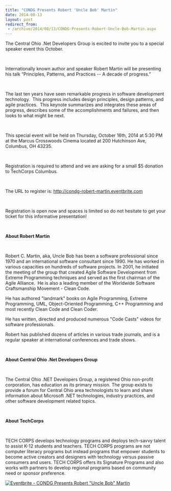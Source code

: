 ```yaml
---
title: "CONDG Presents Robert 'Uncle Bob' Martin"
date: 2014-08-13
layout: post
redirect_from:
 - /archive/2014/08/13/CONDG-Presents-Robert-Uncle-Bob-Martin.aspx
---
```



The Central Ohio .Net Developers Group is excited to invite you to a special speaker event this October.

 

Internationally known author and speaker Robert Martin will be presenting his talk “Principles, Patterns, and Practices -- A decade of progress.”

 

The last ten years have seen remarkable progress in software development technology.  This progress includes design principles, design patterns, and agile practices.  This keynote summarizes and integrates these areas of progress, describes some of the accomplishments and failures, and then looks to what might be next.

 

This special event will be held on Thursday, October 16th, 2014 at 5:30 PM at the Marcus Crosswoods Cinema located at 200 Hutchinson Ave, Columbus, OH 43235.

 

Registration is required to attend and we are asking for a small $5 donation to TechCorps Columbus.

 

The URL to register is: <a href="http://condg-robert-martin.eventbrite.com">http://condg-robert-martin.eventbrite.com

</a> 

Registration is open now and spaces is limited so do not hesitate to get your ticket for this informative presentation!

 

<strong>About Robert Martin

</strong> 

Robert C. Martin, aka, Uncle Bob has been a software professional since 1970 and an international software consultant since 1990. He has worked in various capacities on hundreds of software projects. In 2001, he initiated the meeting of the group that created Agile Software Development from Extreme Programming techniques and served as the first chairman of the Agile Alliance.  He is also a leading member of the Worldwide Software Craftsmanship Movement - Clean Code.  

He has authored "landmark" books on Agile Programming, Extreme Programming, UML, Object-Oriented Programming, C++ Programming and most recently Clean Code and Clean Coder.

He has written, directed and produced numerous "Code Casts" videos for software professionals.

Robert has published dozens of articles in various trade journals, and is a regular speaker at international conferences and trade shows.

 

<strong>About Central Ohio .Net Developers Group

</strong> 

The Central Ohio .NET Developers Group, a registered Ohio non-profit corporation, has education as its primary mission. The group exists to provide a forum for Central Ohio area technologists to learn and share information about Microsoft .NET technologies, industry practices, and other software development related topics.

 

<strong>About TechCorps

</strong> 

TECH CORPS develops technology programs and deploys tech-savvy talent to assist K-12 students and teachers. TECH CORPS programs are not computer literacy programs but instead programs that empower students to become active creators and designers with technology versus passive consumers and users. TECH CORPS offers its Signature Programs and also works with partners to develop regional programs based on community need or sponsor preference.

[![Eventbrite - CONDG Presents Robert &quot;Uncle Bob&quot; Martin](https://www.eventbrite.com/custombutton?eid=12555506859)](http://www.eventbrite.com/e/condg-presents-robert-uncle-bob-martin-tickets-12555506859?ref=ebtnebtckt)

